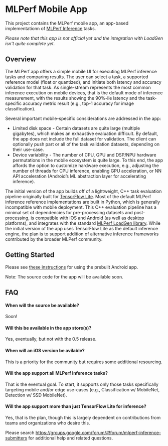 # MLPerf Mobile App #

This project contains the MLPerf mobile app, an app-based implementationn of
[MLPerf Inference](https://github.com/mlperf/inference) tasks.

*Please note that this app is not official yet and the integration with LoadGen
isn't quite complete yet.*

## Overview ##

The MLPerf app offers a simple mobile UI for executing MLPerf inference tasks and comparing results. The user can select a task, a supported reference model (float or quantized), and initiate both latency and accuracy validation for that task. As single-stream represents the most common inference execution on mobile devices, that is the default mode of inference measurement, with the results showing the 90%-ile latency and the task-specific accuracy metric result (e.g., top-1 accuracy for image classification).

Several important mobile-specific considerations are addressed in the app:

*   Limited disk space - Certain datasets are quite large (multiple gigabytes), which makes an exhaustive evaluation difficult. By default, the app does not include the full dataset for validation. The client can optionally push part or all of the task validation datasets, depending on their use-case.
*   Device variability - The number of CPU, GPU and DSP/NPU hardware permutations in the mobile ecosystem is quite large. To this end, the app affords the option to customize hardware execution, e.g., adjusting the number of threads for CPU inference, enabling GPU acceleration, or NN API acceleration (Android’s ML abstraction layer for accelerating inference).

The initial version of the app builds off of a lightweight, C++ task evaluation pipeline originally built for [TensorFlow Lite](https://www.tensorflow.org/lite/). Most of the default MLPerf inference reference implementations are built in Python, which is generally incompatible with mobile deployment. This C++ evaluation pipeline has a minimal set of dependencies for pre-processing datasets and post-processing, is compatible with iOS and Android (as well as desktop platforms), and integrates with the standard [MLPerf LoadGen library](https://github.com/mlperf/inference/tree/master/loadgen). While the initial version of the app uses TensorFlow Lite as the default inference engine, the plan is to support addition of alternative inference frameworks contributed by the broader MLPerf community.

## Getting Started ##

Please see [these instructions](prebuilt/README.md) for using the prebuilt Android app.

Note: The source code for the app will be available soon.

## FAQ ##


#### When will the source be available?  ####

Soon!

#### Will this be available in the app store(s)? ####

Yes, eventually, but not with the 0.5 release.

#### When will an iOS version be avilable? ####

This is a priority for the community but requires some additional resourcing.

#### Will the app support all MLPerf Inference tasks? ####

That is the eventual goal. To start, it supports only those tasks specifically targeting mobile and/or edge use-cases (e.g., Classification w/ MobileNet, Detection w/ SSD MobileNet).

#### Will the app support more than just TensorFlow Lite for inference? ####

Yes, that is the plan, though this is largely dependent on contributions from teams and organizations who desire this.

Please search https://groups.google.com/forum/#!forum/mlperf-inference-submitters for additional help and related questions.
